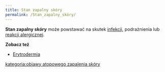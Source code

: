 ```yaml
---
title: Stan zapalny skóry
permalink: /Stan_zapalny_skóry/
---
```


**Stan zapalny skóry** może powstawać na skutek [infekcji](/atopedia/infekcja_skóry "wikilink"), podrażnienia lub [reakcji alergicznej](/atopedia/reakcja_alergiczna "wikilink").

**Zobacz też**

-   [Erytrodermia](/atopedia/Erytrodermia "wikilink")

[kategoria:objawy atopowego zapalenia skóry](/atopedia/kategoria:objawy_atopowego_zapalenia_skóry "wikilink")
